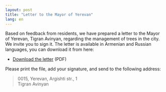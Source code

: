 ```yaml
---
layout: post
title: "Letter to the Mayor of Yerevan"
lang: en
---
```

Based on feedback from residents, we have prepared a letter to the Mayor of Yerevan, Tigran Avinyan, regarding the management of trees in the city.  We invite you to sign it.  The letter is available in Armenian and Russian languages, you can download it from here:

- [Download the letter](./Letter-to-Avinyan.pdf) (PDF)

Please print the file, add your signature, and send to the following address:

> 0015, Yerevan, Argishti str., 1  
> Tigran Avinyan

